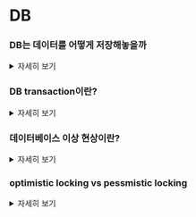 # DB


### DB는 데이터를 어떻게 저장해놓을까
<details>
   <summary> 자세히 보기 </summary>
 
 <br>

   우리가 DB에서 데이터를 조회하면 테이블 구조의 형태의 데이터를 만나게 될 것이다. 하지만 결국 이 또한 table에 대한 메타데이터와 로우데이터가 만나서 논리적으로 우리에게 테이블이라는 형태로 데이터가 보여지는 것이다.



   mysql에서  `SHOW VARIABLES LIKE 'datadir';` 이라는 명령어를 치면 메타데이터와 데이터가 존재하는 파일의 위치를 알 수 있다. 여기서 확장자명이 .frm인 것은 테이블의 포맷을 담고 있고 확장자 명이 .ibd인 것은 테이블의 데이터들을 담고 있다.



   DB는 기본적으로 트리형태로 데이터를 관리하고 있다. 일반적으로 B tree라는 것으로 데이터를 관리하고 있다. 

   <img width="1963" alt="스크린샷 2022-06-27 오전 1 03 39" src="https://user-images.githubusercontent.com/55564829/175823167-acd8aeaf-196b-4553-9448-b8efd39b4dfc.png">


   리프노드를 데이터 페이지라고 부르는데 이 데이터 페이지들이 실질적인 디비의 데이터들을 담고 있다. B tree는 clustered 인덱스로 구성되어 있으며 clustered 인덱스로 구성되어 있다는 것은 즉 데이터가 순차적으로 저장되어 있다는 것이다. 



   이러한 구조에서는 데이터를 찾아가는 과정에 있어서 full table scan이 필요 없이 바로 원하는 데이터 페이지를 찾아갈 수 있다는 장점이 있다. 즉 엄청나게 느린 작업인 disk I/O를 줄여서 데이터를 찾는 작업을 최적화 시킨 것이다.

</details>

### DB transaction이란?
<details>
   <summary> 자세히 보기 </summary>
 
 <br>
   DB transaction이란 데이터베이스의 일관성을 유지하기 위해서 완전히 실행되거나 완전히 실패해야하는 작업을 얘기한다.

   트랜잭션의 내용은 script형태로 되어있다. 절차적으로 작업들을 순차적으로 실행하는 것이다. 

   이 작업들의 시작부터 끝을 하나의 단위로 생각하고 이 하나의 단위는 온전하게 실행되어야지만 commit하는 것이다.

   이러한 특성을 원자성이라고 부른다.

   하나의 단위에 속해있는 작업이 하나라도 실패하면 모든 작업을 되돌리는 rollback작업이 반드시 필요하다.

   트랜잭션의 일관성이란 데이터 베이스를 만들때 미리 정의해놓은 일련의 규칙에 대해서 이 규칙을 위배하는 데이터는 받아들이지 않는 것을 의미한다.

   데이터 베이스는 트랜잭션에 의해서 변경이 야기될 때 바로 그 변경이 디스크에 반영되는 것이 아니라 메모리에 반영이된다(inno DB 스토리지 엔진같은 경우 버퍼풀에 해당된다). 그래서 디비 롤백이 된다는 것은 매모리에 저장되어 있던 변경된 데이터들을 지우는 것이다.

   트랜잭션이 완료되면 메모리 내용을 디스크에 반영해야되는데 이 것을 commit이라고 부른다.

   데이터베이스에는 격리성이라는 특징이 있는데 이는 트랜잭션이 동시에 발생했을때 정해진 규칙에 따라서 얼만큼 영향을 받게할 것인지를 결정하는 것이다.

   그렇다면 정해진 규칙이란 무엇이냐? 바로 여기서 격리 레벨의 개념이 나온다.

   격리 레벨에는 총 4가지가 있다. READ_UNCOMMITED, READ_COMMITTED, REPEATABLE_READ, SERIALIZABLE. (격리 수준이 낮은 순부터 나열한 것이다)

   격리 수준은 높아질수록 동시성을 제한하기 때문에 성능이 저하되는 이슈를 가지고 있다. 하지만 보안성이나 데이터 privacy는 낮아질 수 있다.

   일관된 읽기를 지원하기 위해서 잠금을 걸지 않고 읽기 작업을 수행할 수 있다. 잠금을 걸지 않는 다는 의미는 읽기 작업이 다른 트랜잭션의 잠금을 기다리지 않고 읽기 작업이 가능 즉 동시에 여러개의 트랜잭션이 작동할 수 있다는 것이다. (SERIALIZABLE에서는 불가능)

   여기서는 격리수준에 따라서 어떤 데이터를 읽어오느냐가 달라지게 된다.

   READ_UNCOMMITED는 커밋되지 않는 dirty데이터를 읽어온다.

   READ_COMMITED는 커밋된 데이터만을 읽어온다.

   REPEATABLE_READ는 커밋된 데이터만을 읽어오는 것은 물론 한 트랜잭션 내에서 같은 row에 대해서 read를 반복적으로 진행할때 항상 같은 데이터를 가져온다는 것을 보장해준다. 

      
</details>


### 데이터베이스 이상 현상이란?
<details>
   <summary> 자세히 보기 </summary>
 
 <br>
   데이터베이스의 정규화가 제대로 되어 있지 않았을때 의도한 대로 데이터 조작이 안되는 현상을 말한다.

   데이터베이스가 제대로 정규화 되어 있지 않다면 중복 데이터들이 존재할 가능성이 높고 이는 삽입, 수정, 삭제를 할때 문제를 발생시킬 수 있다는 점이다.

   삽입에 관련해서는 당장 존재하지 않는 데이터를 넣어야하는 오류가 발생할 수가 있다. 예를 들어 학생이 수강하고 있는 강의를 넣고 싶다고 가정할때 신규 학생이 들어왔지만 아직 수강중인 강의가 없을 때 이를 임의로 채워넣어서 데이터를 삽입해야 하는 상황이 발생한다. 이럴 경우 학생의 학적정보와 강의 정보를 분리한다면 해결할 수 있는 문제일 것이다.

   삭제에 관련해서는 내가 의도하지 않은 다른 row까지 삭제할 수 있다는 위험이 있습니다. 이는 중복된 데이터가 존재하기 떄문에 특정 칼럼을 조건으로 건다면 해당 칼럼을 중복으로 가지고 있는 여러 row들이 삭제될 것입니다.

   업데이트는 중복된 데이터가 존재하면 그중 하나의 데이터만 업데이트 됐을시에 데이터들 사이에 불일치가 발생할 수 있습니다.
   
   데이터 베이스의 정규화는 하지만 반드시 필요한 것은 아닙니다. 상황에 따라서 불필요한 경우가 생길 수도 있습니다. 
   
   자주 Select되는 데이터에 대해서 계속해서 조인이 필요한 상황이라고 한다면 서로 다른 disk block에 있는 데이터를 가져오기 위해서 성능이 느린 disk i/o가 발생할 것이고 이는 성능 저하를 일으킬 수 있습니다. 
   
   이럴때 자주 읽어져 오는 데이터에 대해서 비정규화를 하여 조인을 하지 않고도 데이터를 가져올 수 있게끔 하는 전략이 필요할때도 있습니다. 정규화라는 것은 그래서 상황에 따라 필요할 수도 필요하지 않을 수도 있습니다.


   
   
   
   
   
</details>

### optimistic locking vs pessmistic locking
<details>
   <summary> 자세히 보기 </summary>
 
 <br>
   일반적으로 DB transaction isolation은 read에 대한 consistency에 관한 내용입니다. 하지만 db update에 관해서도 같은 row에 대한 수정이 동시에 일어날때 우리는 이를 관리할 필요성이 있습니다. 그 방법으로 첫번째는 optimistic locking이 있습니다. 
   
   optimistic locking의 핵심은 versioning입니다. db update마다 버전을 집어넣어서 commit을 할때 where조건에 이전 버전을 넣어줌으로써 이전 버전이 commit되어 있는 상태인지를 체크합니다. 만약 이전에 다른 commit이 버전을 올려놓았다면 우리는 그 버전보다 1을 높여서 다시 commit을 하게 됩니다. 이로써 우리는 동시에 발생한 update에서 두번쨰 update가 첫번쨰 update내용을 overwrite하는 것을 방지할 수 있습니다.
   
   pessimistic locking은 db update하는 동안 lock을 걸어서 그 누구도 접근할 수 없게 하는 기법입니다. 이는 이론상 제일 안전하지만 deadlock과 같은 위험성을 내포하고 있습니다. 이렇게 보면 무조건 optimistic locking을 사용하는게 좋지 않나라는 생각이 들 수 있습니다.
   
   optimistic locking은 주로 충돌이 많이 예상되지 않는 상황일떄 사용합니다. 왜냐하면 충돌이 많이 발생하는 환경에서는 트랜잭션이 중단되는 것을 해결하는데 비용이 더 많이 소모되기 떄문입니다.
   
   
</details>
